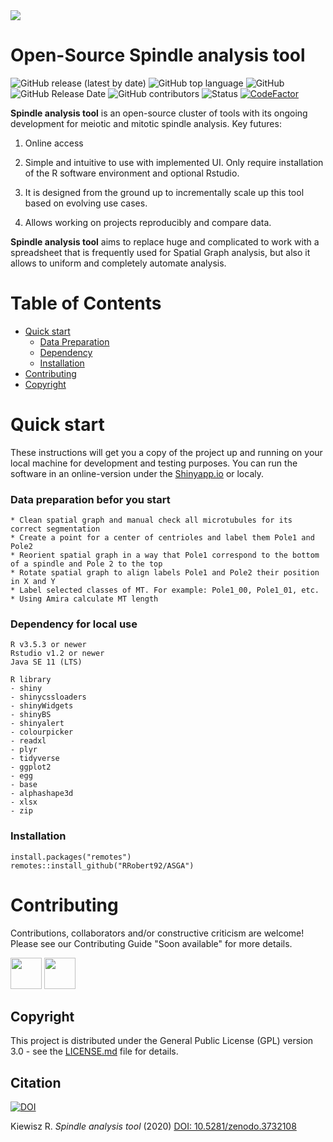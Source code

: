 <img src="https://github.com/RRobert92/ASGA/blob/main/ASGA_dev/img/asga%20baner.png?raw=true">

# Open-Source Spindle analysis tool
![GitHub release (latest by date)](https://img.shields.io/github/v/release/RRobert92/MT_Analysis)
![GitHub top language](https://img.shields.io/github/languages/top/RRobert92/MT_Analysis)
![GitHub](https://img.shields.io/github/license/RRobert92/MT_Analysis)
![GitHub Release Date](https://img.shields.io/github/release-date/RRobert92/MT_Analysis)
![GitHub contributors](https://img.shields.io/github/contributors/RRobert92/MT_Analysis)
![Status](https://img.shields.io/badge/lifecycle-maturating-blue.svg)
[![CodeFactor](https://www.codefactor.io/repository/github/rrobert92/asga/badge)](https://www.codefactor.io/repository/github/rrobert92/asga)

**Spindle analysis tool** is an open-source cluster of tools with its ongoing development for meiotic and mitotic spindle analysis. Key futures:
  
1. Online access

2. Simple and intuitive to use with implemented UI. Only require installation of the R software environment and optional Rstudio.

3. It is designed from the ground up to incrementally scale up this tool based on evolving use cases. 

4. Allows working on projects reproducibly and compare data.

**Spindle analysis tool** aims to replace huge and complicated to work with a spreadsheet that is frequently used for Spatial Graph analysis, but also it allows to uniform and completely automate analysis.

# Table of Contents

* [Quick start](#Quick_start)
  * [Data Preparation](#Quick_start_DP)
  * [Dependency](#Dependency)
  * [Installation](#Quick_start_IN)
* [Contributing](#Contributing)
* [Copyright](#Copyright)
  
<a name="Quick_start"></a>
# Quick start
These instructions will get you a copy of the project up and running on your local machine for development and testing purposes.
You can run the software in an online-version under the [Shinyapp.io](https://kiewisz.shinyapps.io/ASGA/) or localy.

<a name="Quick_start_DP"></a>
### Data preparation befor you start
```
* Clean spatial graph and manual check all microtubules for its correct segmentation
* Create a point for a center of centrioles and label them Pole1 and Pole2
* Reorient spatial graph in a way that Pole1 correspond to the bottom of a spindle and Pole 2 to the top
* Rotate spatial graph to align labels Pole1 and Pole2 their position in X and Y
* Label selected classes of MT. For example: Pole1_00, Pole1_01, etc.
* Using Amira calculate MT length
```

<a name="Dependency"></a>
### Dependency for local use
```
R v3.5.3 or newer
Rstudio v1.2 or newer
Java SE 11 (LTS)

R library
- shiny
- shinycssloaders
- shinyWidgets
- shinyBS
- shinyalert
- colourpicker
- readxl
- plyr
- tidyverse
- ggplot2
- egg
- base
- alphashape3d
- xlsx
- zip
```

<a name="Quick_start_IN"></a>
### Installation
```
install.packages("remotes")
remotes::install_github("RRobert92/ASGA")

```
<a name="Contributing"></a>
# Contributing
Contributions, collaborators and/or constructive criticism are welcome! Please see our Contributing Guide "Soon available" for more details.

<a href="https://sourcerer.io/rrobert92"><img src="https://avatars0.githubusercontent.com/u/56911280?v=4" height="50px" width="50px" alt=""/></a>
<a href="https://github.com/gunar-f"><img src="https://avatars0.githubusercontent.com/u/70518136?s=400&v=4" height="50px" width="50px" alt=""/></a>
<a name="Copyright"></a>
## Copyright
This project is distributed under the General Public License (GPL) version 3.0 - see the [LICENSE.md](LICENSE.md) file for details.

## Citation
[![DOI](https://zenodo.org/badge/DOI/10.5281/zenodo.3732108.svg)](https://doi.org/10.5281/zenodo.3732108)

Kiewisz R. *Spindle analysis tool* (2020) [DOI: 10.5281/zenodo.3732108](https://doi.org/10.5281/zenodo.3732108)
